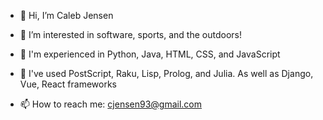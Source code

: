- 👋 Hi, I’m Caleb Jensen

- 👀 I’m interested in software, sports, and the outdoors!

- 🌱 I'm experienced in Python, Java, HTML, CSS, and JavaScript
- 🌱 I've used PostScript, Raku, Lisp, Prolog, and Julia. As well as Django, Vue, React frameworks

- 📫 How to reach me: cjensen93@gmail.com
